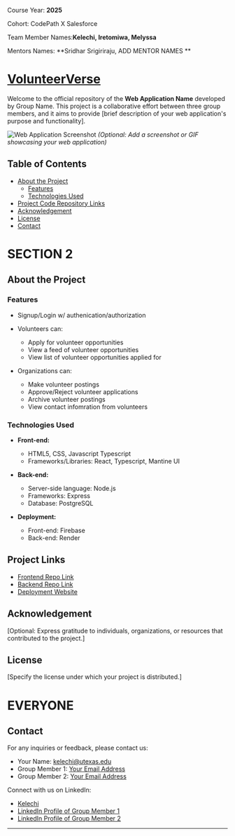 Course Year: **2025**

Cohort: CodePath X Salesforce

Team Member Names:**Kelechi, Iretomiwa, Melyssa**

Mentors Names: **Sridhar Srigiriraju, ADD MENTOR NAMES **

# [VolunteerVerse](https://volunteerverse.org/)

Welcome to the official repository of the **Web Application Name** developed by Group Name. This project is a collaborative effort between three group members, and it aims to provide [brief description of your web application's purpose and functionality].

![Web Application Screenshot](screenshot.png) *(Optional: Add a screenshot or GIF showcasing your web application)*

## Table of Contents

- [About the Project](#about-the-project)
  - [Features](#features)
  - [Technologies Used](#technologies-used)
- [Project Code Repository Links](#project-links)
- [Acknowledgement](#acknowledgement)
- [License](#license)
- [Contact](#contact)

# SECTION 2
## About the Project

### Features

- Signup/Login w/ authenication/authorization
- Volunteers can:
    - Apply for volunteer opportunities
    - View a feed of volunteer opportunities
    - View list of volunteer opportunities applied for
    
- Organizations can:
    - Make volunteer postings
    - Approve/Reject volunteer applications
    - Archive volunteer postings
    - View contact infomration from volunteers

### Technologies Used

- **Front-end:**
  - HTML5, CSS, Javascript Typescript
  - Frameworks/Libraries: React, Typescript, Mantine UI

- **Back-end:**
  - Server-side language: Node.js
  - Frameworks: Express
  - Database: PostgreSQL

- **Deployment:**
  - Front-end: Firebase
  - Back-end: Render

## Project Links

* [Frontend Repo Link](https://github.com/kmt-capstone-project/site-capstone-volunteerverse/tree/main/volunteerverse-ui)
* [Backend Repo Link](https://github.com/kmt-capstone-project/site-capstone-volunteerverse/tree/main/volunteerverse-api)
* [Deployment Website](https://volunteerverse.org/)

## Acknowledgement

[Optional: Express gratitude to individuals, organizations, or resources that contributed to the project.]

## License

[Specify the license under which your project is distributed.]

# EVERYONE
## Contact

For any inquiries or feedback, please contact us:

- Your Name: [kelechi@utexas.edu](mailto:kelechi@utexas.edu)
- Group Member 1: [Your Email Address](mailto:your@email.com)
- Group Member 2: [Your Email Address](mailto:your@email.com)

Connect with us on LinkedIn:

- [Kelechi](https://www.linkedin.com/in/kelechi-emeruwa/)
- [LinkedIn Profile of Group Member 1](https://www.linkedin.com/in/profile1)
- [LinkedIn Profile of Group Member 2](https://www.linkedin.com/in/profile2)
---
